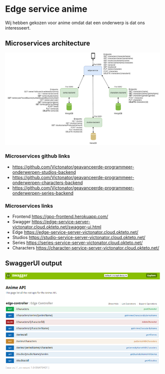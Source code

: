 # Edge service anime
Wij hebben gekozen voor anime omdat dat een onderwerp is dat ons interesseert.
## Microservices architecture
![Microservices architecture diagram](assets/microservicesDiagram.png)

### Microservices github links
- https://github.com/Victonator/geavanceerde-programmeer-onderwerpen-studios-backend
- https://github.com/Victonator/geavanceerde-programmeer-onderwerpen-characters-backend
- https://github.com/Victonator/geavanceerde-programmeer-onderwerpen-series-backend

### Microservices links
- Frontend https://gpo-frontend.herokuapp.com/
- Swagger https://edge-service-server-victonator.cloud.okteto.net/swagger-ui.html
- Edge https://edge-service-server-victonator.cloud.okteto.net/
- Studios https://studio-service-server-victonator.cloud.okteto.net/
- Series https://series-service-server-victonator.cloud.okteto.net/
- Characters https://character-service-server-victonator.cloud.okteto.net/

## SwaggerUI output
![SwaggerUI output](assets/swaggerUI.png)

